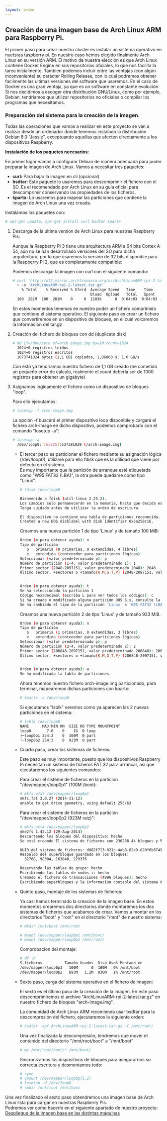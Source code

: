 ```yaml
---
layout: index
---
```


## Creación de una imagen base de Arch Linux ARM para Raspberry Pi.

El primer paso para crear nuestro cluster es instalar un sistema operativo en nuetsras taspberry pi. En nuestro caso hemos elegido finalmente Arch Linux en su versión ARM.  El motivo de nuestra elección es que Arch Linux contiene Docker Engine en sus repositorios oficiales, lo que nos facilita la tarea inicialmente.  Tambien podemos incluir entre las ventajas (con algún inconveniente) su carácter Rolling Release, con lo cual podremos obtener facilmente las ultimas versiones del software que usaremos. En el caso de Docker es una gran ventaja, ya que es un software en constante evolución. Si nos decidimos a escoger otra distribución GNU/Linux, como por ejemplo, Debian, tendríamos que utilizar repositorios no oficiales o compilar los programas que necesitamos.


### Preparación del sistema para la creación de la imagen.

Todas las operaciones que vamos a realizar en este proyecto se van a realizar desde un ordenador donde tenemos instalado la distribución Debian 8.0 "Jessie", exceptuando aquellas que afecten directamente a los dispositivos Raspberry.

__Instalación de los paquetes necesarios__:

En primer lugar vamos a configurar Debian de manera adecuada para poder preparar  la imagen de Arch Linux. Vamos a necesitar tres paquetes:
  
* __curl:__ Para bajar la imagen en cli (opcional)
* __bsdtar:__ Este paquete lo usaremos para descomprimir el fichero con el SO. Es el recomendado por Arch Linux en su guía oficial para descomprimir conservando las propiedades de los ficheros.
* __kpartx:__ Lo usaremos para mapear las particiones que contiene la imagen de Arch Linux una vez creada.

Instalamos los paquetes con:

```bash
# apt-get update; apt-get install curl bsdtar kpartx
```

1. Descarga de la última version de Arch Linux para nuestras Raspberry Pis: 

   Aunque la Raspberry Pi 3 tiene una arquitectura ARM a 64 bits Cortex A-54, aún no se han desarrollado versiones del SO para dicha arquitectura, por lo que usaremos la versión de 32 bits disponible para la Raspberry Pi 2, que es completamente compatible:

   Podemos descargar la imagen con curl con el siguiente comando:

   ```bash
   # curl 'http://nl2.mirror.archlinuxarm.org/os/ArchLinuxARM-rpi-2-latest.tar.gz' \
     > -o 'ArchLinuxARM-rpi-2-latest.tar.gz'
       % Total    % Received % Xferd  Average Speed   Time    Time     Time  Current
                                      Dload  Upload   Total   Spent    Left  Speed
     100  281M  100  281M    0     0  1183k      0  0:04:03  0:04:03 --:--:-- 1222k
   ```

   En estos momentos tenemos en nuestro poder un fichero comprimido que contiene el sistema operativo. El siguiente paso es crear un fichero que convertiremos en un dispositivo de bloques, en el cual volcaremos la informacion del tar.gz

2. Creación del fichero de bloques con dd (duplicate disk)

      ```bash
      # dd if=/dev/zero of=arch-image.img bs=1M count=1024
        1024+0 registros leídos
        1024+0 registros escritos
        1073741824 bytes (1,1 GB) copiados, 1,06868 s, 1,0 GB/s
      ```
      Con esto ya tendríamos nuestro fichero de 1,1 GB creado (he cometido un pequeño error de cálculo, realmente el count debería ser de 1000 registros para obtener un gigabyte)

3. Asignamos lógicamente el fichero como un dispositivo de bloques "loop". 

   Para ello ejecutamos:

      ```bash
      # losetup -f arch-image.img
      ```
      La opción -f buscará el primer dispositivo loop disponible y cargará el fichero arch-image en dicho dispositivo, podemos comprobarlo con el comando "losetup -a":
   
      ```bash
      # losetup -a
        /dev/loop0: [65025]:537381029 (/arch-image.img)
      ```

   * El tercer paso es particionar el fichero mediante su asignación lógica (/dev/loop0), utilizaré para ello fdisk que es la utilidad que viene por defecto en el sistema.  
      Es muy importante que la partición de arranque esté etiquetada como "W95 FAT32 (LBA)", la otra puede quedarse como tipo "Linux".
      
      ```bash
      # fdisk /dev/loop0
      
      Bienvenido a fdisk (util-linux 2.25.2).
      Los cambios solo permanecerán en la memoria, hasta que decida escribirlos.
      Tenga cuidado antes de utilizar la orden de escritura.
      
      El dispositivo no contiene una tabla de particiones reconocida.
      Created a new DOS disklabel with disk identifier 0x5a250c16.
      ```
      Creamos una nueva partición 1 de tipo 'Linux' y de tamaño 100 MiB:

      ```bash
      Orden (m para obtener ayuda): n
      Tipo de partición
         p   primaria (0 primarias, 0 extendidas, 4 libres)
         e   extendida (contenedor para particiones lógicas)
      Seleccionar (valor predeterminado p): p
      Número de partición (1-4, valor predeterminado 1): 1
      Primer sector (2048-2097151, valor predeterminado 2048): 2048
      Último sector, +sectores o +tamaño{K,M,G,T,P} (2048-2097151, valor predeterminado 2097151): +100M
           
      
      Orden (m para obtener ayuda): t
      Se ha seleccionado la partición 1
      Código hexadecimal (escriba L para ver todos los códigos): c
      Si ha creado o modificado alguna partición DOS 6.x, consulte la documentación de fdisk para obtener más información.
      Se ha cambiado el tipo de la partición 'Linux' a 'W95 FAT32 (LBA)'.
      ```
      Creamos una nueva partición 2 de tipo 'Linux' y de tamaño 923 MiB.

      ```bash
      Orden (m para obtener ayuda): n
      Tipo de partición
         p   primaria (1 primarias, 0 extendidas, 3 libres)
         e   extendida (contenedor para particiones lógicas)
      Seleccionar (valor predeterminado p): p
      Número de partición (2-4, valor predeterminado 2): 2
      Primer sector (206848-2097151, valor predeterminado 206848): 206848
      Último sector, +sectores o +tamaño{K,M,G,T,P} (206848-2097151, valor predeterminado 2097151): 2097151
      
            
      Orden (m para obtener ayuda): w
      Se ha modificado la tabla de particiones.
      ```
      
      Ahora tenemos nuestro fichero arch-image.img particionado, para terminar, mapearemos dichas particiones con kpartx:
     
      ```bash
      # kpartx -a /dev/loop0
      ```
      Si ejecutamos "lsblk" veremos como ya aparecen las 2 nuevas particiones en el sistema:
     
      ```bash
      # lsblk /dev/loop0
      NAME      MAJ:MIN RM  SIZE RO TYPE MOUNTPOINT
      loop0       7:0    0    1G  0 loop 
      ├─loop0p1 254:2    0  100M  0 part 
      └─loop0p2 254:3    0  923M  0 part
      ``` 

   * Cuarto paso, crear los sistemas de ficheros:

      Este paso es muy importante, puesto que los dispositivos Raspberry Pi necesitan un sistema de ficheros FAT 32 para arrancar, así que ejecutaremos los siguientes comandos:

      Para crear el sisteme de ficheros en la partición "/dev/mapper/loop0p1" (100M /boot):
      
      ```bash
      # mkfs.vfat /dev/mapper/loop0p1
      mkfs.fat 3.0.27 (2014-11-12)
      unable to get drive geometry, using default 255/63
      ```
      
      Para crear el sisteme de ficheros en la partición  "/dev/mapper/loop0p2 (923M raiz)":
      
      ```bash
      # mkfs.ext4 /dev/mapper/loop0p2
      mke2fs 1.42.12 (29-Aug-2014)
      Descartando los bloques del dispositivo: hecho                           
      Se está creando El sistema de ficheros con 236288 4k bloques y 59136 nodos-i
      
      UUID del sistema de ficheros: d882f713-021c-4ab8-82e9-820f0b8749a2
      Respaldo del superbloque guardado en los bloques: 
      	32768, 98304, 163840, 229376
      
      Reservando las tablas de grupo: hecho                           
      Escribiendo las tablas de nodos-i: hecho                           
      Creando el fichero de transacciones (4096 bloques): hecho
      Escribiendo superbloques y la información contable del sistema de ficheros: hecho
      ```

   * Quinto paso, montaje de los sistemas de ficheros:
    
      Ya casi hemos terminado la creación de la imagen base. En estos momentos crearemos dos directorios donde montaremos los dos sistemas de ficheros que acabamos de crear. Vamos a montar en los directorios "boot" y "root" en el directorio "/mnt" de nuestro sistema:

      ```bash
      # mkdir /mnt/boot /mnt/root
      ```
      
      ```bash
      # mount /dev/mapper/loop0p1 /mnt/boot/
      # mount /dev/mapper/loop0p2 /mnt/root/
      ```
      Comprobacion del montaje:

      ```bash
      # df -h
      S.ficheros          Tamaño Usados  Disp Uso% Montado en
      /dev/mapper/loop0p1   100M      0  100M   0% /mnt/boot
      /dev/mapper/loop0p2   893M   1,2M  830M   1% /mnt/root
      ```

   * Sexto paso, carga del sistema operativo en el fichero de imagen:

      El sexto es el último paso de la creación de la imagen. En este paso descomprimiremos el archivo "ArchLinuxARM-rpi-2-latest.tar.gz" en nuestro fichero de bloques "arch-image.img".

      La comunidad de Arch Linux ARM recomienda usar bsdtar para la descompresión del fichero, ejecutaremos la siguiente orden:

      ```bash
      # bsdtar -xpf ArchLinuxARM-rpi-2-latest.tar.gz -C /mnt/root/
      ```
      Una vez finalizada la descompresión, tendremos que mover el contenido del directorio "/mnt/root/boot" a "/mnt/boot"

      ```bash
      # mv /mnt/root/boot/* /mnt/boot/
      ```

      Sincronizamos los dispositivos de bloques para asegurarnos su correcta escritura y desmontamos todo:

      ```bash
      # sync
      # umount /dev/mapper/loop0p{1,2}
      # losetup -d /dev/loop0
      # rmdir /mnt/root /mnt/boot
      ```


Una vez finalizado el sexto paso obtendremos una imagen base de Arch Linux lista para cargar en nuestras Raspberry Pis.  
Podremos ver como hacerlo en el siguiente apartado de nuestro proyecto:  
[Despliegue de la imagen base en las distintas máquinas](instalacion)

